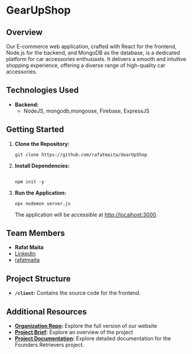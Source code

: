 # GearUpShop



## Overview

Our E-commerce web application, crafted with React for the frontend, Node.js for the backend, and MongoDB as the database, is a dedicated platform for car accessories enthusiasts. It delivers a smooth and intuitive shopping experience, offering a diverse range of high-quality car accessories.

## Technologies Used

- **Backend:**
  - NodeJS, mongodb,mongoose, Firebase, ExpressJS 
  

## Getting Started

1. **Clone the Repository:**
   ```
   git clone https://github.com/rafatmaita/GearUpShop
   ```

2. **Install Dependencies:**
   ```
   
   npm init -y
   ```

3. **Run the Application:**
   ```
   npx nodemon server.js
   ```

   The application will be accessible at [http://localhost:3000](http://localhost:3000).

## Team Members

- **Rafat Maita**
- [LinkedIn](https://www.linkedin.com/in/rafat-maita/)
-  [rafatmaita](http://rafatmaita2020@gmail.com)

## Project Structure

- **`/client`:** Contains the source code for the frontend.


## Additional Resources

- **[Organization Repo](https://github.com/GearUpShop/Gear-Up.git):** Explore the full version of our website
- **[Project Brief](https://docs.google.com/document/d/1mbO12G3Svpp1z_KuboeuwNX5VbcrmCFhVBeSfv3amKM/edit?usp=sharing):** Explore an overview of the project
- **[Project Documentation](https://docs.google.com/document/d/1yOCMGqAuAv3wTXj25wnsiMUCyrA5ye7Si7A2wjW2Y08/edit?usp=sharing):** Explore detailed documentation for the Founders Retrievers project.